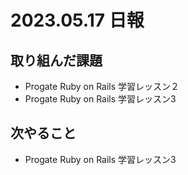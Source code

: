 # 2023.05.17 日報

## 取り組んだ課題
- Progate Ruby on Rails 学習レッスン２
- Progate Ruby on Rails 学習レッスン3

## 次やること
- Progate Ruby on Rails 学習レッスン3

